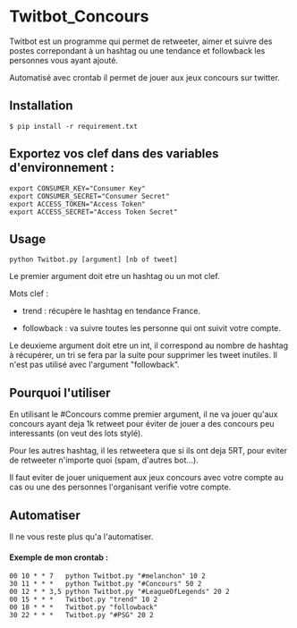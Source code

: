 # Twitbot_Concours
Twitbot est un programme qui permet de retweeter, aimer et suivre des postes correpondant à un hashtag ou une tendance et
followback les personnes vous ayant ajouté.

Automatisé avec crontab il permet de jouer aux jeux concours sur twitter.

## Installation

`$ pip install -r requirement.txt`

## Exportez vos clef dans des variables d'environnement :

```
export CONSUMER_KEY="Consumer Key"
export CONSUMER_SECRET="Consumer Secret"
export ACCESS_TOKEN="Access Token"
export ACCESS_SECRET="Access Token Secret"
```
## Usage
```
python Twitbot.py [argument] [nb of tweet]
```
Le premier argument doit etre un hashtag ou un mot clef.

Mots clef :
* trend : récupère le hashtag en tendance France.

* followback : va suivre toutes les personne qui ont suivit votre compte.

Le deuxieme argument doit etre un int, il correspond au nombre de hashtag à récupérer, un tri se fera par la suite pour supprimer les tweet inutiles. Il n'est pas utilisé avec l'argument "followback".

## Pourquoi l'utiliser 
En utilisant le #Concours comme premier argument, il ne va jouer qu'aux concours ayant deja 1k retweet pour éviter de jouer a des concours peu interessants (on veut des lots stylé).

Pour les autres hashtag, il les retweetera que si ils ont deja 5RT, pour eviter de retweeter n'importe quoi (spam, d'autres bot...).

Il faut eviter de jouer uniquement aux jeux concours avec votre compte au cas ou une des personnes l'organisant verifie votre compte.

## Automatiser
Il ne vous reste plus qu'a l'automatiser.

#### Exemple de mon crontab :

```
00 10 * * 7   python Twitbot.py "#melanchon" 10 2
30 11 * * *   python Twitbot.py "#Concours" 50 2
00 12 * * 3,5 python Twitbot.py "#LeagueOfLegends" 20 2
00 15 * * *   Twitbot.py "trend" 10 2
00 18 * * *   Twitbot.py "followback"
30 22 * * *   Twitbot.py "#PSG" 20 2
```
